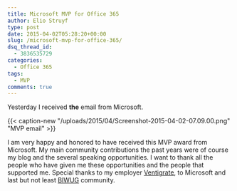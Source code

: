 ```yaml
---
title: Microsoft MVP for Office 365
author: Elio Struyf
type: post
date: 2015-04-02T05:28:20+00:00
slug: /microsoft-mvp-for-office-365/
dsq_thread_id:
  - 3836535729
categories:
  - Office 365
tags:
  - MVP
comments: true
---
```


Yesterday I received **the** email from Microsoft.

{{< caption-new "/uploads/2015/04/Screenshot-2015-04-02-07.09.00.png" "MVP email" >}}

I am very happy and honored to have received this MVP award from Microsoft. My main community contributions the past years were of course my blog and the several speaking opportunities. I want to thank all the people who have given me these opportunities and the people that supported me. Special thanks to my employer [Ventigrate](http://www.ventigrate.be "Ventigrate"), to Microsoft and last but not least [BIWUG](http://www.biwug.be "BIWUG") community.
<div class="sharedaddy sd-sharing-enabled"></div>